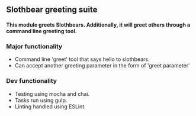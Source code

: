 ## Slothbear greeting suite
#### This module greets Slothbears.  Additionally, it will greet others through a command line greeting tool.

### Major functionality
* Command line 'greet' tool that says hello to slothbears.
* Can accept another greeting parameter in the form of 'greet parameter'

### Dev functionality
* Testing using mocha and chai.
* Tasks run using gulp.
* Linting handled using ESLint.
